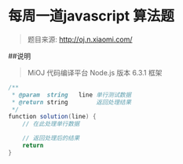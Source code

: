 # 每周一道javascript 算法题 
> 题目来源: http://oj.n.xiaomi.com/

##说明

> MiOJ 代码编译平台 Node.js 版本 6.3.1
> 框架

```Java
/**
 * @param  string   line 单行测试数据
 * @return string        返回处理结果
 */
function solution(line) {
    // 在此处理单行数据

    // 返回处理后的结果
    return
}
```